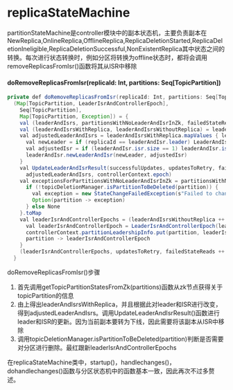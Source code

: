 # replicaStateMachine

partitionStateMachine是controller模块中的副本状态机，主要负责副本在NewReplica,OnlineReplica,OfflineReplica,ReplicaDeletionStarted,ReplicaDeletionIneligible,ReplicaDeletionSuccessful,NonExistentReplica其中状态之间的转换。每次进行状态转换时，例如分区将转换为offline状态时，都将会调用removeReplicasFromIsr()函数将其从ISR中移除

#### doRemoveReplicasFromIsr(replicaId: Int, partitions: Seq[TopicPartition])

```java
private def doRemoveReplicasFromIsr(replicaId: Int, partitions: Seq[TopicPartition]):
  (Map[TopicPartition, LeaderIsrAndControllerEpoch],
    Seq[TopicPartition],
    Map[TopicPartition, Exception]) = {
    val (leaderAndIsrs, partitionsWithNoLeaderAndIsrInZk, failedStateReads) = getTopicPartitionStatesFromZk(partitions)
    val (leaderAndIsrsWithReplica, leaderAndIsrsWithoutReplica) = leaderAndIsrs.partition { case (partition, leaderAndIsr) => leaderAndIsr.isr.contains(replicaId) }
    val adjustedLeaderAndIsrs = leaderAndIsrsWithReplica.mapValues { leaderAndIsr =>
      val newLeader = if (replicaId == leaderAndIsr.leader) LeaderAndIsr.NoLeader else leaderAndIsr.leader
      val adjustedIsr = if (leaderAndIsr.isr.size == 1) leaderAndIsr.isr else leaderAndIsr.isr.filter(_ != replicaId)
      leaderAndIsr.newLeaderAndIsr(newLeader, adjustedIsr)
    }
    val UpdateLeaderAndIsrResult(successfulUpdates, updatesToRetry, failedUpdates) = zkClient.updateLeaderAndIsr(
      adjustedLeaderAndIsrs, controllerContext.epoch)
    val exceptionsForPartitionsWithNoLeaderAndIsrInZk = partitionsWithNoLeaderAndIsrInZk.flatMap { partition =>
      if (!topicDeletionManager.isPartitionToBeDeleted(partition)) {
        val exception = new StateChangeFailedException(s"Failed to change state of replica $replicaId for partition $partition since the leader and isr path in zookeeper is empty")
        Option(partition -> exception)
      } else None
    }.toMap
    val leaderIsrAndControllerEpochs = (leaderAndIsrsWithoutReplica ++ successfulUpdates).map { case (partition, leaderAndIsr) =>
      val leaderIsrAndControllerEpoch = LeaderIsrAndControllerEpoch(leaderAndIsr, controllerContext.epoch)
      controllerContext.partitionLeadershipInfo.put(partition, leaderIsrAndControllerEpoch)
      partition -> leaderIsrAndControllerEpoch
    }
    (leaderIsrAndControllerEpochs, updatesToRetry, failedStateReads ++ exceptionsForPartitionsWithNoLeaderAndIsrInZk ++ failedUpdates)
  }
```

doRemoveReplicasFromIsr()步骤

1. 首先调用getTopicPartitionStatesFromZk(partitions)函数从zk节点获得关于topicPartition的信息
2. 由上得出leaderAndIsrsWithReplica，并且根据此对leader和ISR进行改变，得到adjustedLeaderAndIsrs。调用UpdateLeaderAndIsrResult()函数进行leader和ISR的更新。因为当前副本要转为下线，因此需要将该副本从ISR中移除
3. 调用topicDeletionManager.isPartitionToBeDeleted(partition)判断是否需要对分区进行删除。最红跟新leaderIsrAndControllerEpochs

在replicaStateMachine类中，startup()，handlechanges()，dohandlechanges()函数与分区状态机中的函数基本一致，因此再次不过多赘述。
